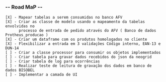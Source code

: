 ### -- Road MaP -- ###
    [X] - Mapear tabelas a serem consumidas no banco AFV
    [X] - Criar as classe de modelo usando o mapeamento da tabelas envolvidas no 
          processo de entrada de pedido através do AFV ( Banco de dados Protheus_producao )
    [X] - Criar um dataframe com os produtos homologados no cliente
    [X] - Flexibilizar a entrada em 3 validações Código interno, EAN-13 e DUN-14       
    [ ] - Criar a classe processor para consumir os objetos implementados
    [ ] - Criar tabela para gravar dados recebidos do json da neogrid
    [ ] - Criar tabela de log para ocorrências
    [ ] - Realizar teste de leitura de gravação dos dados em banco de dados BISOBEL
    [ ] - Implementar a camada de UI
   